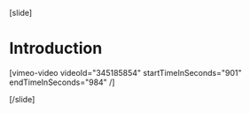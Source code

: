 [slide]
# Introduction

[vimeo-video videoId="345185854" startTimeInSeconds="901" endTimeInSeconds="984" /]

[/slide]